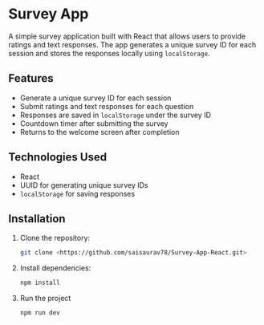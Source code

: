 # Survey App
A simple survey application built with React that allows users to provide ratings and text responses. 
The app generates a unique survey ID for each session and stores the responses locally using `localStorage`.

## Features
- Generate a unique survey ID for each session
- Submit ratings and text responses for each question
- Responses are saved in `localStorage` under the survey ID
- Countdown timer after submitting the survey
- Returns to the welcome screen after completion

## Technologies Used
- React
- UUID for generating unique survey IDs
- `localStorage` for saving responses

## Installation

1. Clone the repository:
   ```bash  
   git clone <https://github.com/saisaurav78/Survey-App-React.git>


 2. Install dependencies:
    ```bash 
    npm install

3. Run the project
    ```bash
    npm run dev

   

